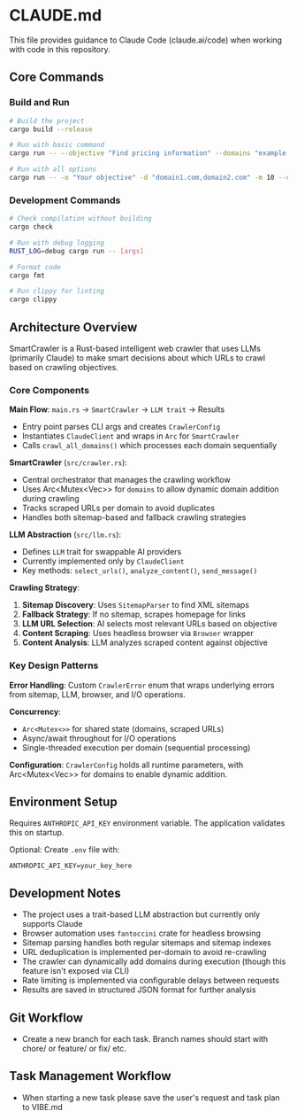 # CLAUDE.md

This file provides guidance to Claude Code (claude.ai/code) when working with code in this repository.

## Core Commands

### Build and Run
```bash
# Build the project
cargo build --release

# Run with basic command
cargo run -- --objective "Find pricing information" --domains "example.com" --max-urls 5

# Run with all options
cargo run -- -o "Your objective" -d "domain1.com,domain2.com" -m 10 --delay 1000 -O results.json -v
```

### Development Commands  
```bash
# Check compilation without building
cargo check

# Run with debug logging
RUST_LOG=debug cargo run -- [args]

# Format code
cargo fmt

# Run clippy for linting
cargo clippy
```

## Architecture Overview

SmartCrawler is a Rust-based intelligent web crawler that uses LLMs (primarily Claude) to make smart decisions about which URLs to crawl based on crawling objectives.

### Core Components

**Main Flow**: `main.rs` → `SmartCrawler` → `LLM trait` → Results
- Entry point parses CLI args and creates `CrawlerConfig`
- Instantiates `ClaudeClient` and wraps in `Arc` for `SmartCrawler`
- Calls `crawl_all_domains()` which processes each domain sequentially

**SmartCrawler** (`src/crawler.rs`):
- Central orchestrator that manages the crawling workflow
- Uses Arc<Mutex<Vec<String>>> for `domains` to allow dynamic domain addition during crawling
- Tracks scraped URLs per domain to avoid duplicates
- Handles both sitemap-based and fallback crawling strategies

**LLM Abstraction** (`src/llm.rs`):
- Defines `LLM` trait for swappable AI providers
- Currently implemented only by `ClaudeClient`
- Key methods: `select_urls()`, `analyze_content()`, `send_message()`

**Crawling Strategy**:
1. **Sitemap Discovery**: Uses `SitemapParser` to find XML sitemaps
2. **Fallback Strategy**: If no sitemap, scrapes homepage for links
3. **LLM URL Selection**: AI selects most relevant URLs based on objective
4. **Content Scraping**: Uses headless browser via `Browser` wrapper
5. **Content Analysis**: LLM analyzes scraped content against objective

### Key Design Patterns

**Error Handling**: Custom `CrawlerError` enum that wraps underlying errors from sitemap, LLM, browser, and I/O operations.

**Concurrency**: 
- `Arc<Mutex<>>` for shared state (domains, scraped URLs)
- Async/await throughout for I/O operations
- Single-threaded execution per domain (sequential processing)

**Configuration**: `CrawlerConfig` holds all runtime parameters, with Arc<Mutex<Vec<String>>> for domains to enable dynamic addition.

## Environment Setup

Requires `ANTHROPIC_API_KEY` environment variable. The application validates this on startup.

Optional: Create `.env` file with:
```
ANTHROPIC_API_KEY=your_key_here
```

## Development Notes

- The project uses a trait-based LLM abstraction but currently only supports Claude
- Browser automation uses `fantoccini` crate for headless browsing
- Sitemap parsing handles both regular sitemaps and sitemap indexes
- URL deduplication is implemented per-domain to avoid re-crawling
- The crawler can dynamically add domains during execution (though this feature isn't exposed via CLI)
- Rate limiting is implemented via configurable delays between requests
- Results are saved in structured JSON format for further analysis

## Git Workflow
- Create a new branch for each task. Branch names should start with chore/ or feature/ or fix/ etc.

## Task Management Workflow
- When starting a new task please save the user's request and task plan to VIBE.md